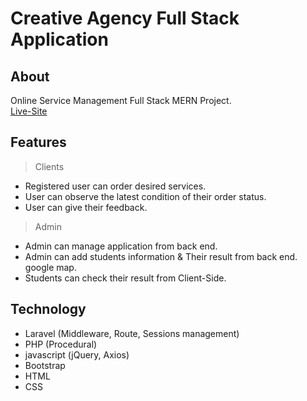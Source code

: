 # Creative Agency Full Stack Application

## About
Online Service Management Full Stack MERN Project.  
[Live-Site](https://creative-agency-mern.web.app)

## Features 
> Clients
   - Registered user can order desired services.
   - User can observe the latest condition of their order status. 
   - User can give their feedback. 
> Admin
   - Admin can manage application from back end.
   - Admin can add students information & Their result from back end. google map. 
   - Students can check their result from Client-Side.

## Technology

- Laravel (Middleware, Route, Sessions management) 
- PHP (Procedural)
- javascript (jQuery, Axios)
- Bootstrap
- HTML
- CSS

